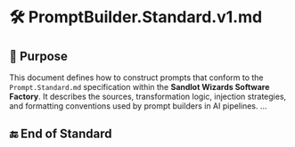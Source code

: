 # 🛠 PromptBuilder.Standard.v1.md

## 🔷 Purpose
This document defines how to construct prompts that conform to the `Prompt.Standard.md` specification within the **Sandlot Wizards Software Factory**. It describes the sources, transformation logic, injection strategies, and formatting conventions used by prompt builders in AI pipelines.
...
## 🔚 End of Standard
